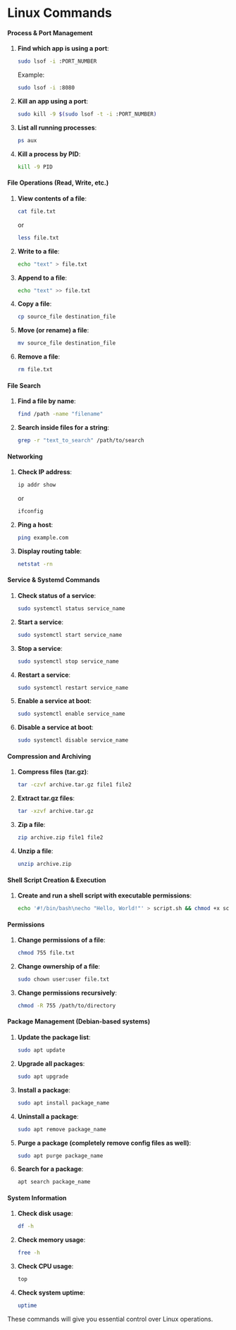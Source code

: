 # Linux Commands

#### **Process & Port Management**

1.  **Find which app is using a port**:

    ```bash
    sudo lsof -i :PORT_NUMBER
    ```

    Example:

    ```bash
    sudo lsof -i :8080
    ```
2.  **Kill an app using a port**:

    ```bash
    sudo kill -9 $(sudo lsof -t -i :PORT_NUMBER)
    ```
3.  **List all running processes**:

    ```bash
    ps aux
    ```
4.  **Kill a process by PID**:

    ```bash
    kill -9 PID
    ```

#### **File Operations (Read, Write, etc.)**

1.  **View contents of a file**:

    ```bash
    cat file.txt
    ```

    or

    ```bash
    less file.txt
    ```
2.  **Write to a file**:

    ```bash
    echo "text" > file.txt
    ```
3.  **Append to a file**:

    ```bash
    echo "text" >> file.txt
    ```
4.  **Copy a file**:

    ```bash
    cp source_file destination_file
    ```
5.  **Move (or rename) a file**:

    ```bash
    mv source_file destination_file
    ```
6.  **Remove a file**:

    ```bash
    rm file.txt
    ```

#### **File Search**

1.  **Find a file by name**:

    ```bash
    find /path -name "filename"
    ```
2.  **Search inside files for a string**:

    ```bash
    grep -r "text_to_search" /path/to/search
    ```

#### **Networking**

1.  **Check IP address**:

    ```bash
    ip addr show
    ```

    or

    ```bash
    ifconfig
    ```
2.  **Ping a host**:

    ```bash
    ping example.com
    ```
3.  **Display routing table**:

    ```bash
    netstat -rn
    ```

#### **Service & Systemd Commands**

1.  **Check status of a service**:

    ```bash
    sudo systemctl status service_name
    ```
2.  **Start a service**:

    ```bash
    sudo systemctl start service_name
    ```
3.  **Stop a service**:

    ```bash
    sudo systemctl stop service_name
    ```
4.  **Restart a service**:

    ```bash
    sudo systemctl restart service_name
    ```
5.  **Enable a service at boot**:

    ```bash
    sudo systemctl enable service_name
    ```
6.  **Disable a service at boot**:

    ```bash
    sudo systemctl disable service_name
    ```

#### **Compression and Archiving**

1.  **Compress files (tar.gz)**:

    ```bash
    tar -czvf archive.tar.gz file1 file2
    ```
2.  **Extract tar.gz files**:

    ```bash
    tar -xzvf archive.tar.gz
    ```
3.  **Zip a file**:

    ```bash
    zip archive.zip file1 file2
    ```
4.  **Unzip a file**:

    ```bash
    unzip archive.zip
    ```

#### **Shell Script Creation & Execution**

1.  **Create and run a shell script with executable permissions**:

    ```bash
    echo '#!/bin/bash\necho "Hello, World!"' > script.sh && chmod +x script.sh && ./script.sh
    ```

#### **Permissions**

1.  **Change permissions of a file**:

    ```bash
    chmod 755 file.txt
    ```
2.  **Change ownership of a file**:

    ```bash
    sudo chown user:user file.txt
    ```
3.  **Change permissions recursively**:

    ```bash
    chmod -R 755 /path/to/directory
    ```

#### **Package Management (Debian-based systems)**

1.  **Update the package list**:

    ```bash
    sudo apt update
    ```
2.  **Upgrade all packages**:

    ```bash
    sudo apt upgrade
    ```
3.  **Install a package**:

    ```bash
    sudo apt install package_name
    ```
4.  **Uninstall a package**:

    ```bash
    sudo apt remove package_name
    ```
5.  **Purge a package (completely remove config files as well)**:

    ```bash
    sudo apt purge package_name
    ```
6.  **Search for a package**:

    ```bash
    apt search package_name
    ```

#### **System Information**

1.  **Check disk usage**:

    ```bash
    df -h
    ```
2.  **Check memory usage**:

    ```bash
    free -h
    ```
3.  **Check CPU usage**:

    ```bash
    top
    ```
4.  **Check system uptime**:

    ```bash
    uptime
    ```

These commands will give you essential control over Linux operations.
